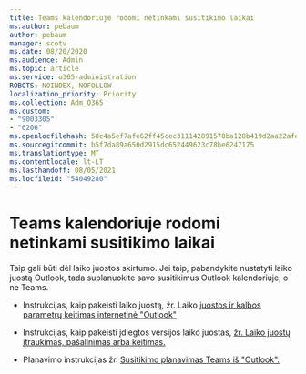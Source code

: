 ```yaml
---
title: Teams kalendoriuje rodomi netinkami susitikimo laikai
ms.author: pebaum
author: pebaum
manager: scotv
ms.date: 08/20/2020
ms.audience: Admin
ms.topic: article
ms.service: o365-administration
ROBOTS: NOINDEX, NOFOLLOW
localization_priority: Priority
ms.collection: Adm_O365
ms.custom:
- "9003305"
- "6206"
ms.openlocfilehash: 58c4a5ef7afe62ff45cec311142891570ba128b419d2aa22afea57d4bac8fbe4
ms.sourcegitcommit: b5f7da89a650d2915dc652449623c78be6247175
ms.translationtype: MT
ms.contentlocale: lt-LT
ms.lasthandoff: 08/05/2021
ms.locfileid: "54049280"
---
```

# <a name="teams-calendar-shows-incorrect-meeting-times"></a>Teams kalendoriuje rodomi netinkami susitikimo laikai

Taip gali būti dėl laiko juostos skirtumo. Jei taip, pabandykite nustatyti laiko juostą Outlook, tada suplanuokite savo susitikimus Outlook kalendoriuje, o ne Teams.

- Instrukcijas, kaip pakeisti laiko juostą, žr. Laiko [juostos ir kalbos parametrų keitimas internetinė "Outlook"](https://support.microsoft.com/office/change-the-time-zone-and-language-settings-in-outlook-on-the-web-65239869-12e7-4a9d-bca1-76b0ad7ce273) 

- Instrukcijas, kaip pakeisti įdiegtos versijos laiko juostas, [žr. Laiko juostų įtraukimas, pašalinimas arba keitimas.](https://support.microsoft.com/office/add-remove-or-change-time-zones-5ab3e10e-5a6c-46af-ab48-156fedf70c04)
- Planavimo instrukcijas žr. [Susitikimo planavimas Teams iš "Outlook".](https://support.microsoft.com/office/schedule-a-teams-meeting-from-outlook-883cc15c-580f-441a-92ea-0992c00a9b0f)